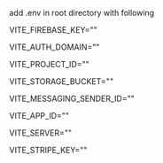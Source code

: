 add .env in root directory with following

VITE_FIREBASE_KEY=""

VITE_AUTH_DOMAIN=""

VITE_PROJECT_ID=""

VITE_STORAGE_BUCKET=""

VITE_MESSAGING_SENDER_ID=""

VITE_APP_ID=""

VITE_SERVER=""

VITE_STRIPE_KEY=""
